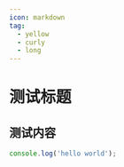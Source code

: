 ```yaml
---
icon: markdown
tag:
  - yellow
  - curly
  - long
---
```

# 测试标题
## 测试内容
```js
console.log('hello world');
```